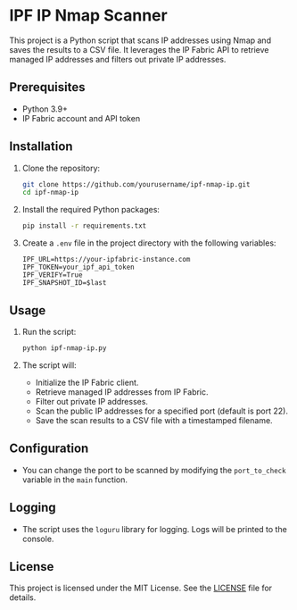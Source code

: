 # IPF IP Nmap Scanner

This project is a Python script that scans IP addresses using Nmap and saves the results to a CSV file. It leverages the IP Fabric API to retrieve managed IP addresses and filters out private IP addresses.

## Prerequisites

- Python 3.9+
- IP Fabric account and API token

## Installation

1. Clone the repository:

    ```sh
    git clone https://github.com/yourusername/ipf-nmap-ip.git
    cd ipf-nmap-ip
    ```

2. Install the required Python packages:

    ```sh
    pip install -r requirements.txt
    ```

3. Create a `.env` file in the project directory with the following variables:

    ```env
    IPF_URL=https://your-ipfabric-instance.com
    IPF_TOKEN=your_ipf_api_token
    IPF_VERIFY=True
    IPF_SNAPSHOT_ID=$last
    ```

## Usage

1. Run the script:

    ```sh
    python ipf-nmap-ip.py
    ```

2. The script will:
    - Initialize the IP Fabric client.
    - Retrieve managed IP addresses from IP Fabric.
    - Filter out private IP addresses.
    - Scan the public IP addresses for a specified port (default is port 22).
    - Save the scan results to a CSV file with a timestamped filename.

## Configuration

- You can change the port to be scanned by modifying the `port_to_check` variable in the `main` function.

## Logging

- The script uses the `loguru` library for logging. Logs will be printed to the console.

## License

This project is licensed under the MIT License. See the [LICENSE](LICENSE) file for details.
